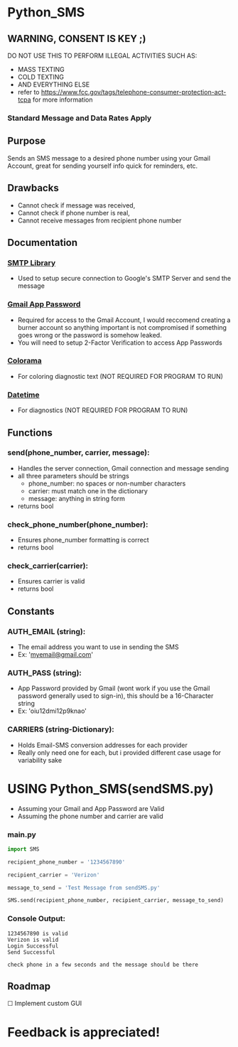 # Python_SMS
## WARNING, CONSENT IS KEY ;)
DO NOT USE THIS TO PERFORM ILLEGAL ACTIVITIES SUCH AS:
- MASS TEXTING
- COLD TEXTING
- AND EVERYTHING ELSE
- refer to https://www.fcc.gov/tags/telephone-consumer-protection-act-tcpa for more information
### Standard Message and Data Rates Apply
## Purpose
Sends an SMS message to a desired phone number using your Gmail Account, great for sending yourself info quick for reminders, etc.
## Drawbacks
- Cannot check if message was received,
- Cannot check if phone number is real,
- Cannot receive messages from recipient phone number
## Documentation
### [SMTP Library](https://docs.python.org/3/library/smtplib.html)
- Used to setup secure connection to Google's SMTP Server and send the message
### [Gmail App Password](https://support.google.com/accounts/answer/185833?hl=en)
- Required for access to the Gmail Account, I would reccomend creating a burner account so anything important is not compromised if something goes wrong or the password is somehow leaked.
- You will need to setup 2-Factor Verification to access App Passwords
### [Colorama](https://pypi.org/project/colorama/)
- For coloring diagnostic text (NOT REQUIRED FOR PROGRAM TO RUN)
### [Datetime](https://docs.python.org/3/library/datetime.html)
- For diagnostics (NOT REQUIRED FOR PROGRAM TO RUN)
## Functions
### send(phone_number, carrier, message):
- Handles the server connection, Gmail connection and message sending
- all three parameters should be strings
  - phone_number: no spaces or non-number characters
  - carrier: must match one in the dictionary
  - message: anything in string form
- returns bool
### check_phone_number(phone_number):
- Ensures phone_number formatting is correct
- returns bool
### check_carrier(carrier):
- Ensures carrier is valid
- returns bool
## Constants
### AUTH_EMAIL (string):
- The email address you want to use in sending the SMS
- Ex: 'myemail@gmail.com'
### AUTH_PASS (string):
- App Password provided by Gmail (wont work if you use the Gmail password generally used to sign-in), this should be a 16-Character string
- Ex: 'oiu12dmi12p9knao'
### CARRIERS (string-Dictionary):
- Holds Email-SMS conversion addresses for each provider
- Really only need one for each, but i provided different case usage for variability sake
# USING Python_SMS(sendSMS.py)
- Assuming your Gmail and App Password are Valid
- Assuming the phone number and carrier are valid
### main.py
```python
import SMS

recipient_phone_number = '1234567890'

recipient_carrier = 'Verizon'

message_to_send = 'Test Message from sendSMS.py'

SMS.send(recipient_phone_number, recipient_carrier, message_to_send)
```
### Console Output:
```
1234567890 is valid
Verizon is valid
Login Successful
Send Successful

check phone in a few seconds and the message should be there
```
## Roadmap
☐ Implement custom GUI
# Feedback is appreciated!
